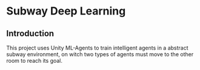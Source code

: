 # Subway Deep Learning

## Introduction
This project uses Unity ML-Agents to train intelligent agents in a abstract subway environment, on witch two types of agents must move to the other room to reach its goal.

